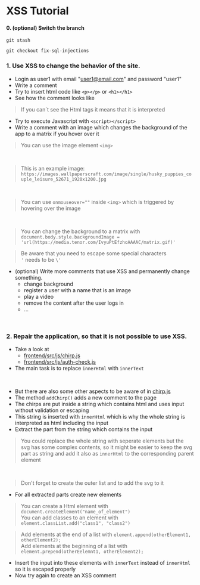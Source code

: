 # XSS Tutorial

#### 0. (optional) Switch the branch 
```console
git stash
```
```console
git checkout fix-sql-injections
```

### 1. Use XSS to change the behavior of the site.
- Login as user1 with email "user1@email.com" and password "user1"
- Write a comment
- Try to insert html code like `<p></p>` or `<h1></h1>`
- See how the comment looks like
> If you can´t see the Html tags it means that it is interpreted
- Try to execute Javascript with `<script></script>`
- Write a comment with an image which changes the background of the app to a matrix if you hover over it
> You can use the image element `<img>`
<br/>

> This is an example image: `https://images.wallpaperscraft.com/image/single/husky_puppies_couple_leisure_52671_1920x1200.jpg`
<br/>

> You can use `onmouseover=""` inside `<img>` which is triggered by hovering over the image
<br/>

> You can change the background to a matrix with `document.body.style.backgroundImage = 'url(https://media.tenor.com/IvyuPtEfzhoAAAAC/matrix.gif)'`

> Be aware that you need to escape some special characters <br/>
> `'` needs to be `\'`
- (optional) Write more comments that use XSS and permanently change something.
    - change background
    - register a user with a name that is an image
    - play a video
    - remove the content after the user logs in
    - ...

<br/>

### 2. Repair the application, so that it is not possible to use XSS.
- Take a look at 
    - [frontend/src/js/chirp.js](../frontend/src/js/chirp.js)
    - [frontend/src/js/auth-check.js](../frontend/src/js/auth-check.js)
- The main task is to replace `innerHtml` with `innerText` 

<br/>

- But there are also some other aspects to be aware of in [chirp.js](../frontend/src/js/chirp.js)
- The method `addChirp()` adds a new comment to the page
- The chirps are put inside a string which contains html and uses input without validation or escaping
- This string is inserted with `innerHtml` which is why the whole string is interpreted as html including the input
- Extract the part from the string which contains the input
> You could replace the whole string with seperate elements but the svg has some complex contents, so it might be easier to keep the svg part as string and add it also as `innerHtml` to the corresponding parent element 
<br/>

> Don't forget to create the outer list and to add the svg to it
- For all extracted parts create new elements
> You can create a Html element with `document.createElement("name_of_element")` <br/>
> You can add classes to an element with `element.classList.add("class1", "class2")` <br/>

> Add elements at the end of a list with `element.append(otherElement1, otherElement2);` <br/>
> Add elements at the beginning of a list with `element.prepend(otherEelemnt1, otherElement2);` <br/>
- Insert the input into these elements with `innerText` instead of `innerHtml` so it is escaped properly
- Now try again to create an XSS comment

